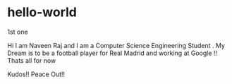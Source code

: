 # hello-world
1st one

Hi
I am Naveen Raj and  I am a Computer Science Engineering Student . My Dream is to be a football player for Real Madrid and working at Google !! Thats all for now 

Kudos!! Peace Out!!
